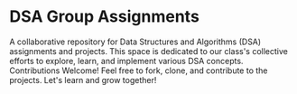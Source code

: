 # DSA Group Assignments
 A collaborative repository for Data Structures and Algorithms (DSA) assignments and projects. This space is dedicated to our class's collective efforts to explore, learn, and implement various DSA concepts.  Contributions Welcome! Feel free to fork, clone, and contribute to the projects. Let's learn and grow together!
